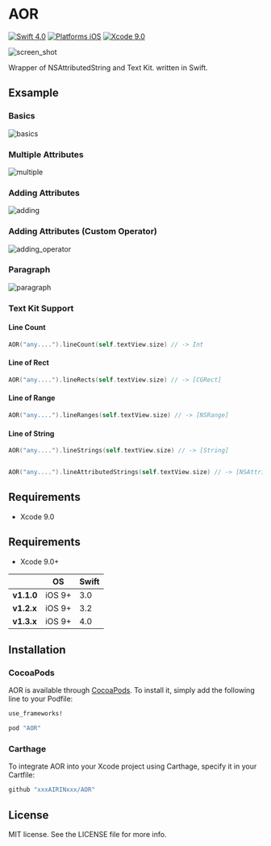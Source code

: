 # AOR

[![Swift 4.0](https://img.shields.io/badge/Swift-4.0-orange.svg?style=flat)](https://developer.apple.com/swift/)
[![Platforms iOS](https://img.shields.io/badge/Platforms-iOS-lightgray.svg?style=flat)](https://developer.apple.com/swift/)
[![Xcode 9.0](https://img.shields.io/badge/Xcode-9.0-blue.svg?style=flat)](https://developer.apple.com/swift/)

![screen_shot](Images/screen_shot.png "")

Wrapper of NSAttributedString and Text Kit. written in Swift.

## Exsample

### Basics

![basics](Images/basics.png "")

### Multiple Attributes

![multiple](Images/multiple.png "")

### Adding Attributes

![adding](Images/adding.png "")

### Adding Attributes (Custom Operator)

![adding_operator](Images/adding_operator.png "")

### Paragraph

![paragraph](Images/paragraph.png "")

### Text Kit Support

#### Line Count

```swift
AOR("any....").lineCount(self.textView.size) // -> Int
```

#### Line of Rect

```swift
AOR("any....").lineRects(self.textView.size) // -> [CGRect]
```

#### Line of Range

```swift
AOR("any....").lineRanges(self.textView.size) // -> [NSRange]
```

#### Line of String

```swift
AOR("any....").lineStrings(self.textView.size) // -> [String]


AOR("any....").lineAttributedStrings(self.textView.size) // -> [NSAttributedString]
```

## Requirements

* Xcode 9.0

## Requirements

* Xcode 9.0+

|            | OS                         | Swift         |
|------------|------------------|--------------|
| **v1.1.0** | iOS 9+ | 3.0      |
| **v1.2.x** | iOS 9+ | 3.2      |
| **v1.3.x** | iOS 9+ | 4.0      |


## Installation

### CocoaPods

AOR is available through [CocoaPods](http://cocoapods.org). To install
it, simply add the following line to your Podfile:

```ruby
use_frameworks!

pod "AOR"
```

### Carthage

To integrate AOR into your Xcode project using Carthage, specify it in your Cartfile:

```ruby
github "xxxAIRINxxx/AOR"
```

## License

MIT license. See the LICENSE file for more info.
